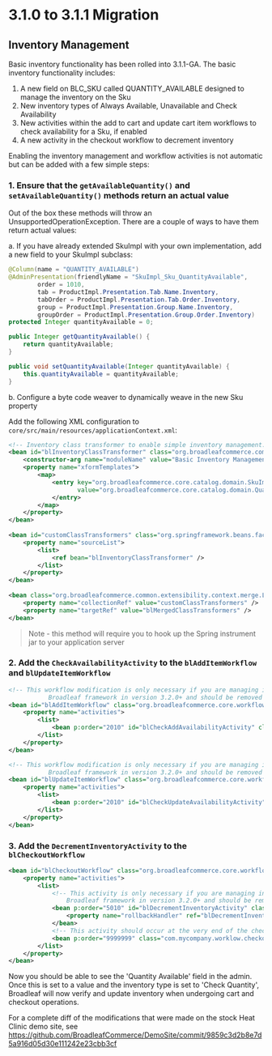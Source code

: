 # 3.1.0 to 3.1.1 Migration

## Inventory Management
Basic inventory functionality has been rolled into 3.1.1-GA. The basic inventory functionality includes:

1. A new field on BLC_SKU called QUANTITY_AVAILABLE designed to manage the inventory on the Sku
2. New inventory types of Always Available, Unavailable and Check Availability
3. New activities within the add to cart and update cart item workflows to check availability for a Sku, if enabled
4. A new activity in the checkout workflow to decrement inventory

Enabling the inventory management and workflow activities is not automatic but can be added with a few simple steps:

### 1. Ensure that the `getAvailableQuantity()` and `setAvailableQuantity()` methods return an actual value

Out of the box these methods will throw an UnsupportedOperationException. There are a couple of ways to have them return actual values:

a. If you have already extended SkuImpl with your own implementation, add a new field to your SkuImpl subclass:

```java
@Column(name = "QUANTITY_AVAILABLE")
@AdminPresentation(friendlyName = "SkuImpl_Sku_QuantityAvailable",
        order = 1010,
        tab = ProductImpl.Presentation.Tab.Name.Inventory,
        tabOrder = ProductImpl.Presentation.Tab.Order.Inventory,
        group = ProductImpl.Presentation.Group.Name.Inventory,
        groupOrder = ProductImpl.Presentation.Group.Order.Inventory)
protected Integer quantityAvailable = 0;

public Integer getQuantityAvailable() {
    return quantityAvailable;
}

public void setQuantityAvailable(Integer quantityAvailable) {
    this.quantityAvailable = quantityAvailable;
}
```

b. Configure a byte code weaver to dynamically weave in the new Sku property

Add the following XML configuration to `core/src/main/resources/applicationContext.xml`:

```xml
<!-- Inventory class transformer to enable simple inventory management. This transformer should be removed in Broadleaf 3.2.0+ -->
<bean id="blInventoryClassTransformer" class="org.broadleafcommerce.common.extensibility.jpa.copy.DirectCopyClassTransformer">
    <constructor-arg name="moduleName" value="Basic Inventory Management" />
    <property name="xformTemplates">
        <map>
            <entry key="org.broadleafcommerce.core.catalog.domain.SkuImpl"
                   value="org.broadleafcommerce.core.catalog.domain.QuantityAvailableSkuTemplate">
            </entry>
        </map>
    </property>
</bean>
    
<bean id="customClassTransformers" class="org.springframework.beans.factory.config.ListFactoryBean">
    <property name="sourceList">
        <list>
            <ref bean="blInventoryClassTransformer" />
        </list>
    </property>
</bean>
    
<bean class="org.broadleafcommerce.common.extensibility.context.merge.LateStageMergeBeanPostProcessor">
    <property name="collectionRef" value="customClassTransformers" />
    <property name="targetRef" value="blMergedClassTransformers" />
</bean>
```
> Note - this method will require you to hook up the Spring instrument jar to your application server

### 2. Add the `CheckAvailabilityActivity` to the `blAddItemWorkflow` and `blUpdateItemWorkflow`

```xml
<!-- This workflow modification is only necessary if you are managing inventory. This activity has been enabled in the core
           Broadleaf framework in version 3.2.0+ and should be removed if on that version -->
<bean id="blAddItemWorkflow" class="org.broadleafcommerce.core.workflow.SequenceProcessor">
    <property name="activities">
        <list>
            <bean p:order="2010" id="blCheckAddAvailabilityActivity" class="org.broadleafcommerce.core.order.service.workflow.CheckAvailabilityActivity"/>
        </list>
    </property>
</bean>

<!-- This workflow modification is only necessary if you are managing inventory. This activity has been enabled in the core
           Broadleaf framework in version 3.2.0+ and should be removed if on that version -->
<bean id="blUpdateItemWorkflow" class="org.broadleafcommerce.core.workflow.SequenceProcessor">
    <property name="activities">
        <list>
            <bean p:order="2010" id="blCheckUpdateAvailabilityActivity" class="org.broadleafcommerce.core.order.service.workflow.CheckAvailabilityActivity"/>
        </list>
    </property>
</bean>
```

### 3. Add the `DecrementInventoryActivity` to the `blCheckoutWorkflow`

```xml
<bean id="blCheckoutWorkflow" class="org.broadleafcommerce.core.workflow.SequenceProcessor">
    <property name="activities">
        <list>
            <!-- This activity is only necessary if you are managing inventory. This activity has been enabled in the core
                Broadleaf framework in version 3.2.0+ and should be removed if on that version -->
            <bean p:order="5010" id="blDecrementInventoryActivity" class="org.broadleafcommerce.core.checkout.service.workflow.DecrementInventoryActivity">
                <property name="rollbackHandler" ref="blDecrementInventoryRollbackHandler" />
            </bean>
            <!-- This activity should occur at the very end of the checkout workflow, after everything has been executed -->
            <bean p:order="9999999" class="com.mycompany.worklow.checkout.SendOrderConfirmationEmailActivity" />
        </list>
    </property>
</bean>
```

Now you should be able to see the 'Quantity Available' field in the admin. Once this is set to a value and the inventory type is set to 'Check Quantity', Broadleaf will now verify and update inventory when undergoing cart and checkout operations.

For a complete diff of the modifications that were made on the stock Heat Clinic demo site, see https://github.com/BroadleafCommerce/DemoSite/commit/9859c3d2b8e7d5a916d05d30e111242e23cbb3cf
